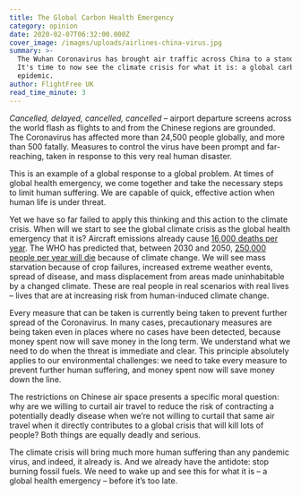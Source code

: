 ```yaml
---
title: The Global Carbon Health Emergency
category: opinion
date: 2020-02-07T06:32:00.000Z
cover_image: /images/uploads/airlines-china-virus.jpg
summary: >-
  The Wuhan Coronavirus has brought air traffic across China to a standstill.
  It's time to now see the climate crisis for what it is: a global carbon
  epidemic.
author: FlightFree UK
read_time_minute: 3
---
```

*Cancelled, delayed, cancelled, cancelled* – airport departure screens across the world flash as flights to and from the Chinese regions are grounded. The Coronavirus has affected more than 24,500 people globally, and more than 500 fatally. Measures to control the virus have been prompt and far-reaching, taken in response to this very real human disaster.

This is an example of a global response to a global problem. At times of global health emergency, we come together and take the necessary steps to limit human suffering. We are capable of quick, effective action when human life is under threat.

Yet we have so far failed to apply this thinking and this action to the climate crisis. When will we start to see the global climate crisis as the global health emergency that it is? Aircraft emissions already cause [16,000 deaths per year](https://airqualitynews.com/2015/07/27/aircraft-emissions-responsible-for-16000-deaths-per-year/). The WHO has predicted that, between 2030 and 2050, [250,000 people per year will die](https://www.theguardian.com/environment/2019/jul/31/climate-crisis-already-causing-deaths-and-childhood-stunting-report-reveals) because of climate change. We will see mass starvation because of crop failures, increased extreme weather events, spread of disease, and mass displacement from areas made uninhabitable by a changed climate. These are real people in real scenarios with real lives – lives that are at increasing risk from human-induced climate change.

Every measure that can be taken is currently being taken to prevent further spread of the Coronavirus. In many cases, precautionary measures are being taken even in places where no cases have been detected, because money spent now will save money in the long term. We understand what we need to do when the threat is immediate and clear. This principle absolutely applies to our environmental challenges: we need to take every measure to prevent further human suffering, and money spent now will save money down the line.

The restrictions on Chinese air space presents a specific moral question: why are we willing to curtail air travel to reduce the risk of contracting a potentially deadly disease when we’re not willing to curtail that same air travel when it directly contributes to a global crisis that will kill lots of people? Both things are equally deadly and serious.

The climate crisis will bring much more human suffering than any pandemic virus, and indeed, it already is. And we already have the antidote: stop burning fossil fuels. We need to wake up and see this for what it is – a global health emergency – before it’s too late.
